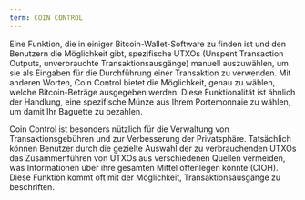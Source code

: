 ```yaml
---
term: COIN CONTROL
---
```


Eine Funktion, die in einiger Bitcoin-Wallet-Software zu finden ist und den Benutzern die Möglichkeit gibt, spezifische UTXOs (Unspent Transaction Outputs, unverbrauchte Transaktionsausgänge) manuell auszuwählen, um sie als Eingaben für die Durchführung einer Transaktion zu verwenden. Mit anderen Worten, Coin Control bietet die Möglichkeit, genau zu wählen, welche Bitcoin-Beträge ausgegeben werden. Diese Funktionalität ist ähnlich der Handlung, eine spezifische Münze aus Ihrem Portemonnaie zu wählen, um damit Ihr Baguette zu bezahlen.

Coin Control ist besonders nützlich für die Verwaltung von Transaktionsgebühren und zur Verbesserung der Privatsphäre. Tatsächlich können Benutzer durch die gezielte Auswahl der zu verbrauchenden UTXOs das Zusammenführen von UTXOs aus verschiedenen Quellen vermeiden, was Informationen über ihre gesamten Mittel offenlegen könnte (CIOH). Diese Funktion kommt oft mit der Möglichkeit, Transaktionsausgänge zu beschriften.